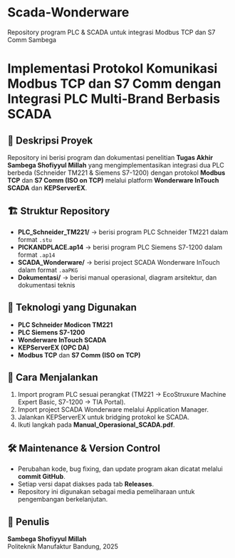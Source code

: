 # Scada-Wonderware
Repository program PLC &amp; SCADA untuk integrasi Modbus TCP dan S7 Comm
Sambega
# Implementasi Protokol Komunikasi Modbus TCP dan S7 Comm dengan Integrasi PLC Multi-Brand Berbasis SCADA

## 📌 Deskripsi Proyek
Repository ini berisi program dan dokumentasi penelitian **Tugas Akhir Sambega Shofiyyul Millah** yang mengimplementasikan integrasi dua PLC berbeda (Schneider TM221 & Siemens S7-1200) dengan protokol **Modbus TCP** dan **S7 Comm (ISO on TCP)** melalui platform **Wonderware InTouch SCADA** dan **KEPServerEX**.

## 🏗️ Struktur Repository
- **PLC_Schneider_TM221/** → berisi program PLC Schneider TM221 dalam format `.stu`
- **PICKANDPLACE.ap14** → berisi program PLC Siemens S7-1200 dalam format `.ap14`
- **SCADA_Wonderware/** → berisi project SCADA Wonderware InTouch dalam format `.aaPKG`
- **Dokumentasi/** → berisi manual operasional, diagram arsitektur, dan dokumentasi teknis

## 🔧 Teknologi yang Digunakan
- **PLC Schneider Modicon TM221**
- **PLC Siemens S7-1200**
- **Wonderware InTouch SCADA**
- **KEPServerEX (OPC DA)**
- **Modbus TCP** dan **S7 Comm (ISO on TCP)**

## 🚀 Cara Menjalankan
1. Import program PLC sesuai perangkat (TM221 → EcoStruxure Machine Expert Basic, S7-1200 → TIA Portal).
2. Import project SCADA Wonderware melalui Application Manager.
3. Jalankan KEPServerEX untuk bridging protokol ke SCADA.
4. Ikuti langkah pada **Manual_Operasional_SCADA.pdf**.

## 🛠️ Maintenance & Version Control
- Perubahan kode, bug fixing, dan update program akan dicatat melalui **commit GitHub**.
- Setiap versi dapat diakses pada tab **Releases**.
- Repository ini digunakan sebagai media pemeliharaan untuk pengembangan berkelanjutan.

## 👤 Penulis
**Sambega Shofiyyul Millah**  
Politeknik Manufaktur Bandung, 2025  
